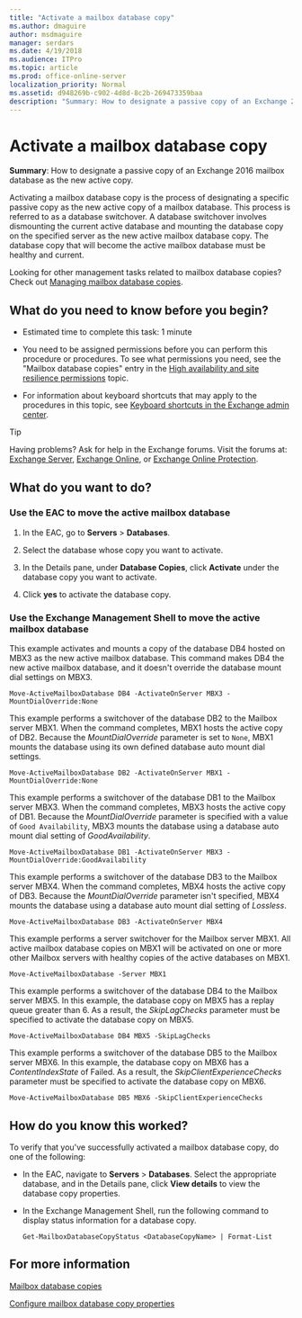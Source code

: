 ```yaml
---
title: "Activate a mailbox database copy"
ms.author: dmaguire
author: msdmaguire
manager: serdars
ms.date: 4/19/2018
ms.audience: ITPro
ms.topic: article
ms.prod: office-online-server
localization_priority: Normal
ms.assetid: d948269b-c902-4d8d-8c2b-269473359baa
description: "Summary: How to designate a passive copy of an Exchange 2016 mailbox database as the new active copy."
---
```


# Activate a mailbox database copy

 **Summary**: How to designate a passive copy of an Exchange 2016 mailbox database as the new active copy.
  
Activating a mailbox database copy is the process of designating a specific passive copy as the new active copy of a mailbox database. This process is referred to as a database switchover. A database switchover involves dismounting the current active database and mounting the database copy on the specified server as the new active mailbox database copy. The database copy that will become the active mailbox database must be healthy and current.
  
Looking for other management tasks related to mailbox database copies? Check out [Managing mailbox database copies](http://technet.microsoft.com/library/06df16b4-f209-4d3a-8c68-0805c745f9b2.aspx).
  
## What do you need to know before you begin?

- Estimated time to complete this task: 1 minute
    
- You need to be assigned permissions before you can perform this procedure or procedures. To see what permissions you need, see the "Mailbox database copies" entry in the [High availability and site resilience permissions](../../permissions/feature-permissions/ha-permissions.md) topic. 
    
- For information about keyboard shortcuts that may apply to the procedures in this topic, see [Keyboard shortcuts in the Exchange admin center](../../about-documentation/eac-keyboard-shortcuts.md).
    
> [!TIP]
> Having problems? Ask for help in the Exchange forums. Visit the forums at: [Exchange Server](https://go.microsoft.com/fwlink/p/?linkId=60612), [Exchange Online](https://go.microsoft.com/fwlink/p/?linkId=267542), or [Exchange Online Protection](https://go.microsoft.com/fwlink/p/?linkId=285351). 
  
## What do you want to do?

### Use the EAC to move the active mailbox database
<a name="UseEMC"> </a>

1. In the EAC, go to **Servers** > **Databases**.
    
2. Select the database whose copy you want to activate.
    
3. In the Details pane, under **Database Copies**, click **Activate** under the database copy you want to activate. 
    
4. Click **yes** to activate the database copy. 
    
### Use the Exchange Management Shell to move the active mailbox database
<a name="UseShell"> </a>

This example activates and mounts a copy of the database DB4 hosted on MBX3 as the new active mailbox database. This command makes DB4 the new active mailbox database, and it doesn't override the database mount dial settings on MBX3.
  
```
Move-ActiveMailboxDatabase DB4 -ActivateOnServer MBX3 -MountDialOverride:None
```

This example performs a switchover of the database DB2 to the Mailbox server MBX1. When the command completes, MBX1 hosts the active copy of DB2. Because the  _MountDialOverride_ parameter is set to  `None`, MBX1 mounts the database using its own defined database auto mount dial settings.
  
```
Move-ActiveMailboxDatabase DB2 -ActivateOnServer MBX1 -MountDialOverride:None
```

This example performs a switchover of the database DB1 to the Mailbox server MBX3. When the command completes, MBX3 hosts the active copy of DB1. Because the  _MountDialOverride_ parameter is specified with a value of  `Good Availability`, MBX3 mounts the database using a database auto mount dial setting of  _GoodAvailability_.
  
```
Move-ActiveMailboxDatabase DB1 -ActivateOnServer MBX3 -MountDialOverride:GoodAvailability
```

This example performs a switchover of the database DB3 to the Mailbox server MBX4. When the command completes, MBX4 hosts the active copy of DB3. Because the  _MountDialOverride_ parameter isn't specified, MBX4 mounts the database using a database auto mount dial setting of  _Lossless_.
  
```
Move-ActiveMailboxDatabase DB3 -ActivateOnServer MBX4
```

This example performs a server switchover for the Mailbox server MBX1. All active mailbox database copies on MBX1 will be activated on one or more other Mailbox servers with healthy copies of the active databases on MBX1.
  
```
Move-ActiveMailboxDatabase -Server MBX1
```

This example performs a switchover of the database DB4 to the Mailbox server MBX5. In this example, the database copy on MBX5 has a replay queue greater than 6. As a result, the  _SkipLagChecks_ parameter must be specified to activate the database copy on MBX5. 
  
```
Move-ActiveMailboxDatabase DB4 MBX5 -SkipLagChecks
```

This example performs a switchover of the database DB5 to the Mailbox server MBX6. In this example, the database copy on MBX6 has a  _ContentIndexState_ of Failed. As a result, the  _SkipClientExperienceChecks_ parameter must be specified to activate the database copy on MBX6. 
  
```
Move-ActiveMailboxDatabase DB5 MBX6 -SkipClientExperienceChecks
```

## How do you know this worked?

To verify that you've successfully activated a mailbox database copy, do one of the following:
  
- In the EAC, navigate to **Servers** > **Databases**. Select the appropriate database, and in the Details pane, click **View details** to view the database copy properties. 
    
- In the Exchange Management Shell, run the following command to display status information for a database copy.
    
  ```
  Get-MailboxDatabaseCopyStatus <DatabaseCopyName> | Format-List
  ```

## For more information

[Mailbox database copies](../../high-availability/dags/database-copies.md)
  
[Configure mailbox database copy properties](configure-db-properties.md)
  

